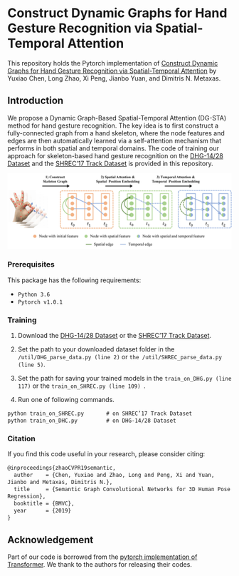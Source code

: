 # Construct Dynamic Graphs for Hand Gesture Recognition via Spatial-Temporal Attention

This repository holds the Pytorch implementation of [Construct Dynamic Graphs for Hand Gesture Recognition via Spatial-Temporal Attention](https://arxiv.org/abs/1904.03345) by Yuxiao Chen, Long Zhao, Xi Peng, Jianbo Yuan, and Dimitris N. Metaxas.

## Introduction

We propose a Dynamic Graph-Based Spatial-Temporal Attention (DG-STA) method for hand gesture recognition. The key idea is to first construct a fully-connected graph from a hand skeleton, where the node features and edges are then automatically learned via a self-attention mechanism that performs in both spatial and temporal domains. The code of training our approach for skeleton-based hand gesture recognition on the [DHG-14/28 Dataset](http://www-rech.telecom-lille.fr/DHGdataset/) and the [SHREC’17 Track Dataset](http://www-rech.telecom-lille.fr/shrec2017-hand/) is provided in this repository.
<p align="center"><img src="figures/fig1.jpg" alt="" width="1000"></p>

### Prerequisites

This package has the following requirements:

* `Python 3.6`
* `Pytorch v1.0.1`

### Training
1. Download the [DHG-14/28 Dataset](http://www-rech.telecom-lille.fr/DHGdataset/) or the [SHREC’17 Track Dataset](http://www-rech.telecom-lille.fr/shrec2017-hand/).

2. Set the path to your downloaded dataset folder in the ```/util/DHG_parse_data.py (line 2)``` or ```the /util/SHREC_parse_data.py (line 5)```.

3. Set the path for saving your trained models in the ```train_on_DHG.py (line 117)``` or the ```train_on_SHREC.py (line 109) ```.

4. Run one of following commands.
```
python train_on_SHREC.py       # on SHREC’17 Track Dataset
python train_on_DHC.py         # on DHG-14/28 Dataset
```
### Citation
If you find this code useful in your research, please consider citing:
```
@inproceedings{zhaoCVPR19semantic,
  author    = {Chen, Yuxiao and Zhao, Long and Peng, Xi and Yuan, Jianbo and Metaxas, Dimitris N.},
  title     = {Semantic Graph Convolutional Networks for 3D Human Pose Regression},
  booktitle = {BMVC},
  year      = {2019}
}
```
## Acknowledgement

Part of our code is borrowed from the [pytorch implementation of Transformer](http://nlp.seas.harvard.edu/2018/04/03/attention.html). We thank to the authors for releasing their codes.
